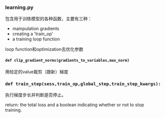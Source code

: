 ### learning.py

包含用于训练模型的各种函数，主要有三种：

- mainpulation gradients
- creating a 'train_op'
- a training loop function

loop function和optimization去优化参数

#### `def clip_gradient_norms(gradients_to_variables,max_norm)`

用给定的value裁剪（跟新）梯度





### `def train_step(sess,train_op,global_step,train_step_kwargs):`

执行梯度步长并判断是否停止。



return: the total loss and a boolean indicating whether or not to stop training.





